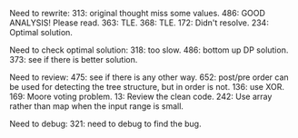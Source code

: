 Need to rewrite: 
313: original thought miss some values.
486: GOOD ANALYSIS! Please read.
363: TLE.
368: TLE.
172: Didn't resolve.
234: Optimal solution.

Need to check optimal solution:
318: too slow.
486: bottom up DP solution.
373: see if there is better solution.

Need to review:
475: see if there is any other way.
652: post/pre order can be used for detecting the tree structure, but in order is not.
136: use XOR.
169: Moore voting problem.
13:  Review the clean code.
242: Use array rather than map when the input range is small.

Need to debug:
321: need to debug to find the bug.
